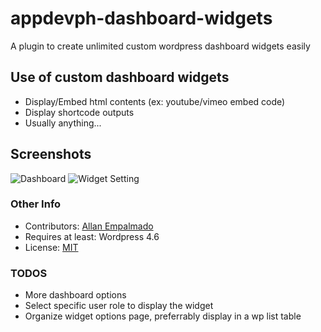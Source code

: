 # appdevph-dashboard-widgets
A plugin to create unlimited custom wordpress dashboard widgets easily


## Use of custom dashboard widgets
* Display/Embed html contents (ex: youtube/vimeo embed code)
* Display shortcode outputs
* Usually anything...

## Screenshots
![Dashboard](https://raw.github.com/allan-empalmado/appdevph-dashboard-widgets/master/screenshots/dashboard.png)
![Widget Setting](https://raw.github.com/allan-empalmado/appdevph-dashboard-widgets/master/screenshots/widgets.png)

### Other Info
* Contributors: [Allan Empalmado](https://github.com/allan-empalmado)
* Requires at least: Wordpress 4.6
* License: [MIT](https://github.com/allan-empalmado/appdevph-dashboard-widgets/blob/master/LICENSE)

### TODOS
* More dashboard options
* Select specific user role to display the widget
* Organize widget options page, preferrably display in a wp list table
